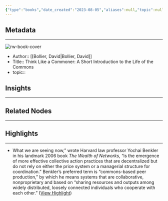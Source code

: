 ```yaml
---
{"type":"books","date_created":"2023-08-05","aliases":null,"topic":null,"url":null,"layout":null,"banner":null,"dg-publish":true,"tags":null,"permalink":"/300-biblio/100-books/think-like-a-commoner-a-short-introduction-to-the-life-of-the-commons/","dgPassFrontmatter":true,"created":"2023-10-20T12:44:20.000-05:00","updated":"2023-10-20T12:44:20.000-05:00"}
---
```


## Metadata
---
![rw-book-cover](https://readwise-assets.s3.amazonaws.com/media/reader/parsed_document_assets/77632851/cover-00012.jpeg)
- Author:: [[Bollier, David\|Bollier, David]]
- Title:: Think Like a Commoner: A Short Introduction to the Life of the Commons
- topic::  



## Insights
---
## Related Nodes
---

## Highlights 
---
- What we are seeing now,” wrote Harvard law professor Yochai Benkler in his landmark 2006 book *The Wealth of Networks*, “is the emergence of more effective collective action practices that are decentralized but do not rely on either the price system or a managerial structure for coordination.” Benkler’s preferred term is “commons-based peer production,” by which he means systems that are collaborative, nonproprietary and based on “sharing resources and outputs among widely distributed, loosely connected individuals who cooperate with each other.” ([View Highlight](https://read.readwise.io/read/01h73vb9tht3ytcpsvz75vehpb))
